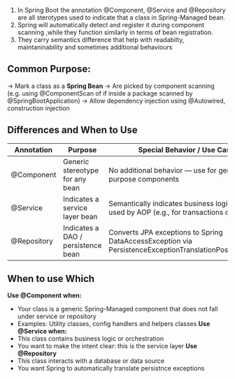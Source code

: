 1. In Spring Boot the annotation @Component, @Service and @Repository are all sterotypes used to indicate that a class in Spring-Managed bean.
2. Spring will automatically detect and register it during component scanning ,while they function similarly in terms of bean registration.
3. They carry semantics difference that help with readabilty, maintaninability and sometimes additional behaviours

**Common Purpose:**
---------------------
-> Mark a class as a **Spring Bean**
-> Are picked by component scanning (e.g. using @ComponentScan of if inside a package scanned by @SpringBootApplication)
-> Allow dependency injection using @Autowired, construction injection

**Differences and When to Use**
-------------------------------

|   Annotation |   Purpose  |    Special Behavior / Use Case |
|--|-----|-----|
|@Component	  |Generic stereotype for any bean     |No additional behavior — use for general-purpose components     |
|@Service  |Indicates a service layer bean      |Semantically indicates business logic; may be used by AOP (e.g., for transactions or metrics)    |
|@Repository  |Indicates a DAO / persistence bean     |Converts JPA exceptions to Spring DataAccessException via PersistenceExceptionTranslationPostProcessor     |


**When to use Which**
-----------------------
**Use @Component when:**
  - Your class is a generic Spring-Managed component that does not fall under service or repository
  - Examples: Utility classes, config handlers and helpers classes
**Use @Service when:**
  - This class contains business logic or orchestration
  - You want to make the intent clear: this is the service layer
**Use @Repository**
  - This class interacts with a database or data source
  - You want Spring to automatically translate persistnce exceptions
